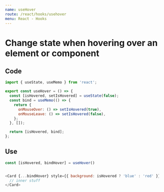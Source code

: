 ```yaml
---
name: useHover
route: /react/hooks/usehover
menu: React - Hooks
---
```


# Change state when hovering over an element or component

## Code

```javascript
import { useState, useMemo } from 'react';

export const useHover = () => {
  const [isHovered, setIsHovered] = useState(false);
  const bind = useMemo(() => {
    return {
      onMouseOver: () => setIsHovered(true),
      onMouseLeave: () => setIsHovered(false),
    };
  }, []);

  return [isHovered, bind];
};
```

## Use

```javascript
const [isHovered, bindHover] = useHover()


<Card {...bindHover} style={{ background: isHovered ? 'blue' : 'red' }}>
  // inner stuff
</Card>
```
